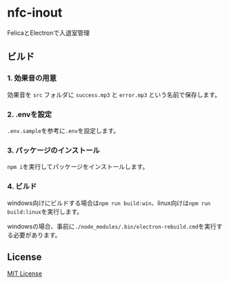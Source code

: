 # nfc-inout

FelicaとElectronで入退室管理

## ビルド

### 1. 効果音の用意

効果音を `src` フォルダに `success.mp3` と `error.mp3` という名前で保存します。

### 2. .envを設定

`.env.sample`を参考に`.env`を設定します。

### 3. パッケージのインストール

`npm i`を実行してパッケージをインストールします。

### 4. ビルド

windows向けにビルドする場合は`npm run build:win`、linux向けは`npm run build:linux`を実行します。

windowsの場合、事前に`./node_modules/.bin/electron-rebuild.cmd`を実行する必要があります。

## License

[MIT License](https://github.com/opera7133/nfc-inout/blob/main/LICENSE)
